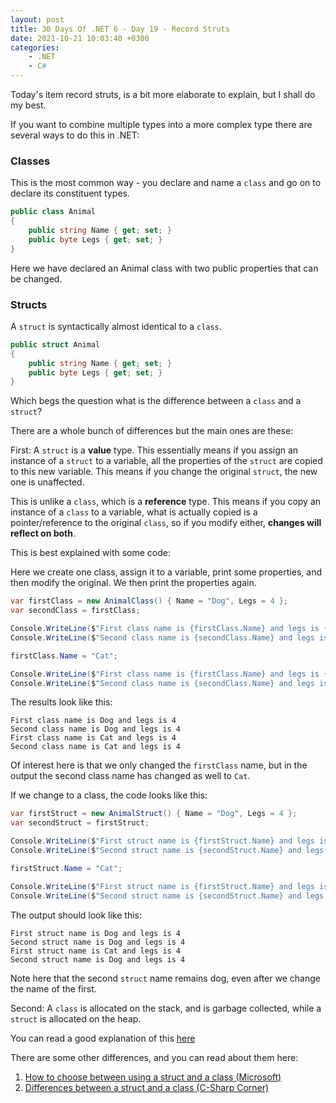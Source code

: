 ```yaml
---
layout: post
title: 30 Days Of .NET 6 - Day 19 - Record Struts
date: 2021-10-21 10:03:40 +0300
categories:
    - .NET
    - C#
---
```

Today's item record struts, is a bit more elaborate to explain, but I shall do my best.

If you want to combine multiple types into a more complex type there are several ways to do this in .NET:

### Classes

This is the most common way - you declare and name a `class` and go on to declare its constituent types.

```csharp
public class Animal
{
    public string Name { get; set; }
    public byte Legs { get; set; }
}
```

Here we have declared an Animal class with two public properties that can be changed.

### Structs

A `struct` is syntactically almost identical to a `class`.

```csharp
public struct Animal
{
    public string Name { get; set; }
    public byte Legs { get; set; }
}
```

Which begs the question what is the difference between a `class` and a `struct`?

There are a whole bunch of differences but the main ones are these:

First: A `struct` is a **value** type. This essentially means if you assign an instance of a `struct` to a variable, all the properties of the `struct` are copied to this new variable. This means if you change the original `struct`, the new one is unaffected.

This is unlike a `class`, which is a **reference** type. This means if you copy an instance of a `class` to a variable, what is actually copied is a pointer/reference to the original `class`, so if you modify either, **changes will reflect on both**.

This is best explained with some code:

Here we create one class, assign it to a variable, print some properties, and then modify the original. We then print the properties again.

```csharp
var firstClass = new AnimalClass() { Name = "Dog", Legs = 4 };
var secondClass = firstClass;

Console.WriteLine($"First class name is {firstClass.Name} and legs is {firstClass.Legs}");
Console.WriteLine($"Second class name is {secondClass.Name} and legs is {secondClass.Legs}");

firstClass.Name = "Cat";

Console.WriteLine($"First class name is {firstClass.Name} and legs is {firstClass.Legs}");
Console.WriteLine($"Second class name is {secondClass.Name} and legs is {secondClass.Legs}");
```

The results look like this:

```plaintext
First class name is Dog and legs is 4
Second class name is Dog and legs is 4
First class name is Cat and legs is 4
Second class name is Cat and legs is 4
```

Of interest here is that we only changed the `firstClass` name, but in the output the second class name has changed as well to `Cat`.

If we change to a class, the code looks like this:

```csharp
var firstStruct = new AnimalStruct() { Name = "Dog", Legs = 4 };
var secondStruct = firstStruct;

Console.WriteLine($"First struct name is {firstStruct.Name} and legs is {firstStruct.Legs}");
Console.WriteLine($"Second struct name is {secondStruct.Name} and legs is {secondStruct.Legs}");

firstStruct.Name = "Cat";

Console.WriteLine($"First struct name is {firstStruct.Name} and legs is {firstStruct.Legs}");
Console.WriteLine($"Second struct name is {secondStruct.Name} and legs is {secondStruct.Legs}");
```

The output should look like this:

```plaintext
First struct name is Dog and legs is 4
Second struct name is Dog and legs is 4
First struct name is Cat and legs is 4
Second struct name is Dog and legs is 4
```

Note here that the second `struct` name remains dog, even after we change the name of the first.

Second: A `class` is allocated on the stack, and is garbage collected, while a `struct` is allocated on the heap.

You can read a good explanation of this [here](https://www.c-sharpcorner.com/article/C-Sharp-heaping-vs-stacking-in-net-part-i/)

There are some other differences, and you can read about them here:
1. [How to choose between using a struct and a class (Microsoft)](https://docs.microsoft.com/en-us/dotnet/standard/design-guidelines/choosing-between-class-and-struct)
2. [Differences between a struct and a class (C-Sharp Corner)](https://www.c-sharpcorner.com/blogs/difference-between-struct-and-class-in-c-sharp)
